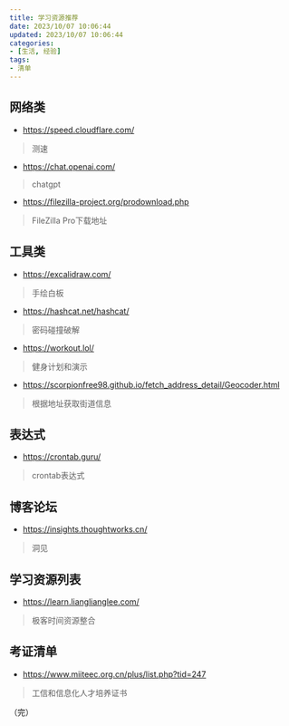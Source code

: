 ```yaml
---
title: 学习资源推荐
date: 2023/10/07 10:06:44
updated: 2023/10/07 10:06:44
categories:
- [生活, 经验]
tags:
- 清单
---
```




## 网络类

- https://speed.cloudflare.com/

> 测速

- https://chat.openai.com/

> chatgpt

- https://filezilla-project.org/prodownload.php

> FileZilla Pro下载地址





## 工具类

- https://excalidraw.com/

> 手绘白板

- https://hashcat.net/hashcat/

> 密码碰撞破解

- https://workout.lol/

> 健身计划和演示

- https://scorpionfree98.github.io/fetch_address_detail/Geocoder.html

> 根据地址获取街道信息



## 表达式

- https://crontab.guru/

> crontab表达式



## 博客论坛

- https://insights.thoughtworks.cn/

> 洞见



## 学习资源列表

- https://learn.lianglianglee.com/

> 极客时间资源整合



## 考证清单

- https://www.miiteec.org.cn/plus/list.php?tid=247

> 工信和信息化人才培养证书

（完）

